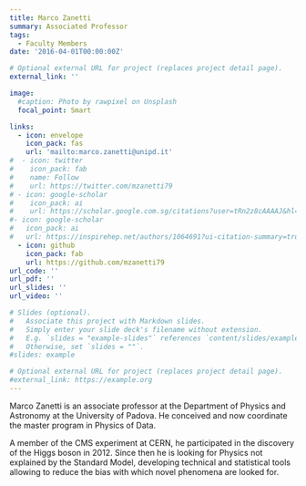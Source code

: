 ```yaml
--- 
title: Marco Zanetti
summary: Associated Professor
tags:
  - Faculty Members
date: '2016-04-01T00:00:00Z'

# Optional external URL for project (replaces project detail page).
external_link: ''

image:
  #caption: Photo by rawpixel on Unsplash
  focal_point: Smart

links:
  - icon: envelope
    icon_pack: fas
    url: 'mailto:marco.zanetti@unipd.it'
#  - icon: twitter
#    icon_pack: fab
#    name: Follow
#    url: https://twitter.com/mzanetti79
# - icon: google-scholar
#    icon_pack: ai
#    url: https://scholar.google.com.sg/citations?user=tRn2z8cAAAAJ&hl=en
#- icon: google-scholar
#   icon_pack: ai
#   url: https://inspirehep.net/authors/1064691?ui-citation-summary=true
  - icon: github
    icon_pack: fab
    url: https://github.com/mzanetti79
url_code: ''
url_pdf: ''
url_slides: ''
url_video: ''

# Slides (optional).
#   Associate this project with Markdown slides.
#   Simply enter your slide deck's filename without extension.
#   E.g. `slides = "example-slides"` references `content/slides/example-slides.md`.
#   Otherwise, set `slides = ""`.
#slides: example

# Optional external URL for project (replaces project detail page).
#external_link: https://example.org
---
```


Marco Zanetti is an associate professor at the Department of Physics and Astronomy at the University of Padova. He conceived and now coordinate the master program in Physics of Data.

A member of the CMS experiment at CERN, he participated in the discovery of the Higgs boson in 2012. Since then he is looking for Physics not explained by the Standard Model, developing technical and statistical tools allowing to reduce the bias with which novel phenomena are looked for.
